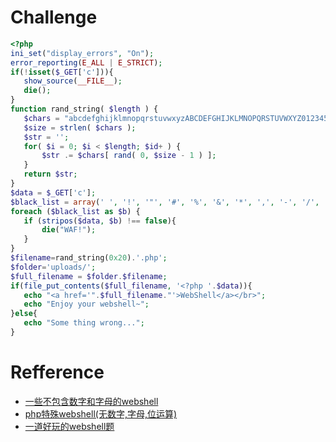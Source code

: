 # Challenge
```php 
<?php
ini_set("display_errors", "On");
error_reporting(E_ALL | E_STRICT);
if(!isset($_GET['c'])){
   show_source(__FILE__);
   die();
}
function rand_string( $length ) {
   $chars = "abcdefghijklmnopqrstuvwxyzABCDEFGHIJKLMNOPQRSTUVWXYZ0123456789";    
   $size = strlen( $chars );
   $str = '';
   for( $i = 0; $i < $length; $id+ ) {
	   $str .= $chars[ rand( 0, $size - 1 ) ];
   }
   return $str;
}
$data = $_GET['c'];
$black_list = array(' ', '!', '"', '#', '%', '&', '*', ',', '-', '/', '0', '1', '2', '3', '4', '5', '6', '7', '8', '9', ':', '<', '>', '?', '@', 'A', 'B', 'C', 'D', 'E', 'F', 'G', 'H', 'I', 'J', 'K', 'L', 'M', 'N', 'O', 'P', 'Q', 'R', 'S', 'T', 'U', 'V', 'W', 'X', 'Y', 'Z', '\\', '^', '`', 'a', 'b', 'c', 'd', 'e', 'f', 'g', 'h', 'i', 'j', 'k', 'l', 'm', 'n', 'o', 'p', 'q', 'r', 's', 't', 'u', 'v', 'w', 'x', 'y', 'z', '|', '~');
foreach ($black_list as $b) {
   if (stripos($data, $b) !== false){
	   die("WAF!");
   }
}
$filename=rand_string(0x20).'.php';
$folder='uploads/';
$full_filename = $folder.$filename;
if(file_put_contents($full_filename, '<?php '.$data)){
   echo "<a href='".$full_filename."'>WebShell</a></br>";
   echo "Enjoy your webshell~";
}else{
   echo "Some thing wrong...";
}
```

# Refference 
+ [一些不包含数字和字母的webshell](https://www.leavesongs.com/PENETRATION/webshell-without-alphanum.html#_4)
+ [php特殊webshell(无数字,字母,位运算)](http://www.jianshu.com/p/d23d4b1358f2)
+ [一道好玩的webshell题](https://chybeta.github.io/2017/07/15/%E4%B8%80%E9%81%93%E5%A5%BD%E7%8E%A9%E7%9A%84webshell%E9%A2%98/)